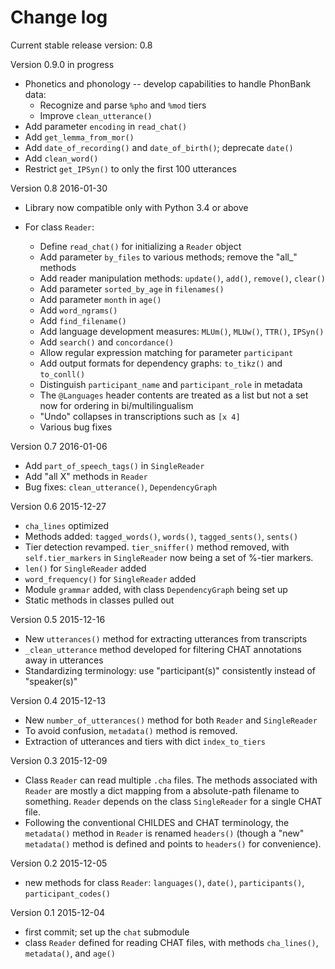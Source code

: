 Change log
==========

Current stable release version: 0.8

Version 0.9.0 in progress

* Phonetics and phonology -- develop capabilities to handle PhonBank data:
  * Recognize and parse `%pho` and `%mod` tiers
  * Improve `clean_utterance()`
* Add parameter `encoding` in `read_chat()`
* Add `get_lemma_from_mor()`
* Add `date_of_recording()` and `date_of_birth()`; deprecate `date()`
* Add `clean_word()`
* Restrict `get_IPSyn()` to only the first 100 utterances

Version 0.8 2016-01-30

* Library now compatible only with Python 3.4 or above
* For class `Reader`:

  * Define `read_chat()` for initializing a `Reader` object
  * Add parameter `by_files` to various methods; remove the "all_" methods
  * Add reader manipulation methods:
    `update()`, `add()`, `remove()`, `clear()`
  * Add parameter `sorted_by_age` in `filenames()`
  * Add parameter `month` in `age()`
  * Add `word_ngrams()`
  * Add `find_filename()`
  * Add language development measures: `MLUm()`, `MLUw()`, `TTR()`, `IPSyn()`
  * Add `search()` and `concordance()`
  * Allow regular expression matching for parameter `participant`
  * Add output formats for dependency graphs: `to_tikz()` and `to_conll()`
  * Distinguish `participant_name` and `participant_role` in metadata
  * The `@Languages` header contents are treated as a list
    but not a set now for ordering in bi/multilingualism
  * "Undo" collapses in transcriptions such as `[x 4]`
  * Various bug fixes

Version 0.7 2016-01-06

* Add `part_of_speech_tags()` in `SingleReader`
* Add "all X" methods in `Reader`
* Bug fixes: `clean_utterance()`, `DependencyGraph`

Version 0.6 2015-12-27

* `cha_lines` optimized
* Methods added: `tagged_words()`, `words()`, `tagged_sents()`, `sents()`
* Tier detection revamped. `tier_sniffer()` method removed,
  with `self.tier_markers` in `SingleReader`
  now being a set of %-tier markers.
* `len()` for `SingleReader` added
* `word_frequency()` for `SingleReader` added
* Module `grammar` added, with class `DependencyGraph` being set up
* Static methods in classes pulled out

Version 0.5 2015-12-16

* New `utterances()` method for extracting utterances from transcripts
* `_clean_utterance` method developed
  for filtering CHAT annotations away in utterances
* Standardizing terminology:
  use "participant(s)" consistently instead of "speaker(s)"

Version 0.4 2015-12-13

* New `number_of_utterances()` method for both `Reader` and `SingleReader`
* To avoid confusion, `metadata()` method is removed.
* Extraction of utterances and tiers with dict `index_to_tiers`

Version 0.3 2015-12-09

* Class `Reader` can read multiple `.cha` files.
  The methods associated with `Reader` are mostly a dict mapping
  from a absolute-path filename to something.
  `Reader` depends on the class `SingleReader` for a single CHAT file.
* Following the conventional CHILDES and CHAT terminology,
  the `metadata()` method in `Reader` is renamed `headers()`
  (though a "new" `metadata()` method is defined and points to
  `headers()` for convenience).

Version 0.2 2015-12-05

* new methods for class `Reader`:
  `languages()`, `date()`, `participants()`, `participant_codes()`

Version 0.1 2015-12-04

* first commit; set up the `chat` submodule
* class `Reader` defined for reading CHAT files,
  with methods `cha_lines()`, `metadata()`, and `age()`
